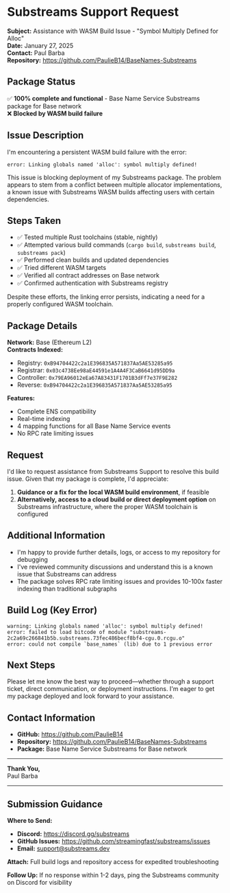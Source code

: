 # Substreams Support Request

**Subject:** Assistance with WASM Build Issue - "Symbol Multiply Defined for Alloc"  
**Date:** January 27, 2025  
**Contact:** Paul Barba  
**Repository:** https://github.com/PaulieB14/BaseNames-Substreams  

## Package Status
✅ **100% complete and functional** - Base Name Service Substreams package for Base network  
❌ **Blocked by WASM build failure**

## Issue Description

I'm encountering a persistent WASM build failure with the error:
```
error: Linking globals named 'alloc': symbol multiply defined!
```

This issue is blocking deployment of my Substreams package. The problem appears to stem from a conflict between multiple allocator implementations, a known issue with Substreams WASM builds affecting users with certain dependencies.

## Steps Taken

- ✅ Tested multiple Rust toolchains (stable, nightly)
- ✅ Attempted various build commands (`cargo build`, `substreams build`, `substreams pack`)
- ✅ Performed clean builds and updated dependencies
- ✅ Tried different WASM targets
- ✅ Verified all contract addresses on Base network
- ✅ Confirmed authentication with Substreams registry

Despite these efforts, the linking error persists, indicating a need for a properly configured WASM toolchain.

## Package Details

**Network:** Base (Ethereum L2)  
**Contracts Indexed:**
- Registry: `0xB94704422c2a1E396835A571837Aa5AE53285a95`
- Registrar: `0x03c4738Ee98aE44591e1A4A4F3CaB6641d95DD9a`
- Controller: `0x79EA96012eEa67A83431F1701B3dFf7e37F9E282`
- Reverse: `0xB94704422c2a1E396835A571837Aa5AE53285a95`

**Features:**
- Complete ENS compatibility
- Real-time indexing
- 4 mapping functions for all Base Name Service events
- No RPC rate limiting issues

## Request

I'd like to request assistance from Substreams Support to resolve this build issue. Given that my package is complete, I'd appreciate:

1. **Guidance or a fix for the local WASM build environment**, if feasible
2. **Alternatively, access to a cloud build or direct deployment option** on Substreams infrastructure, where the proper WASM toolchain is configured

## Additional Information

- I'm happy to provide further details, logs, or access to my repository for debugging
- I've reviewed community discussions and understand this is a known issue that Substreams can address
- The package solves RPC rate limiting issues and provides 10-100x faster indexing than traditional subgraphs

## Build Log (Key Error)
```
warning: Linking globals named 'alloc': symbol multiply defined!
error: failed to load bitcode of module "substreams-2c2a69c266841b5b.substreams.73fec486becf8bf4-cgu.0.rcgu.o"
error: could not compile `base_names` (lib) due to 1 previous error
```

## Next Steps

Please let me know the best way to proceed—whether through a support ticket, direct communication, or deployment instructions. I'm eager to get my package deployed and look forward to your assistance.

## Contact Information

- **GitHub:** https://github.com/PaulieB14
- **Repository:** https://github.com/PaulieB14/BaseNames-Substreams
- **Package:** Base Name Service Substreams for Base network

---

**Thank You,**  
Paul Barba

---

## Submission Guidance

**Where to Send:**
- **Discord:** https://discord.gg/substreams
- **GitHub Issues:** https://github.com/streamingfast/substreams/issues
- **Email:** support@substreams.dev

**Attach:** Full build logs and repository access for expedited troubleshooting

**Follow Up:** If no response within 1-2 days, ping the Substreams community on Discord for visibility 